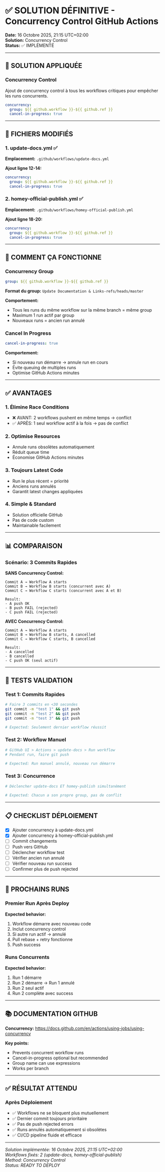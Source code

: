 # ✅ SOLUTION DÉFINITIVE - Concurrency Control GitHub Actions

**Date:** 16 Octobre 2025, 21:15 UTC+02:00  
**Solution:** Concurrency Control  
**Status:** ✅ IMPLÉMENTÉ

---

## 🎯 SOLUTION APPLIQUÉE

### Concurrency Control
Ajout de concurrency control à tous les workflows critiques pour empêcher les runs concurrents.

```yaml
concurrency:
  group: ${{ github.workflow }}-${{ github.ref }}
  cancel-in-progress: true
```

---

## 📁 FICHIERS MODIFIÉS

### 1. update-docs.yml ✅
**Emplacement:** `.github/workflows/update-docs.yml`

**Ajout ligne 12-14:**
```yaml
concurrency:
  group: ${{ github.workflow }}-${{ github.ref }}
  cancel-in-progress: true
```

### 2. homey-official-publish.yml ✅
**Emplacement:** `.github/workflows/homey-official-publish.yml`

**Ajout ligne 18-20:**
```yaml
concurrency:
  group: ${{ github.workflow }}-${{ github.ref }}
  cancel-in-progress: true
```

---

## 🔧 COMMENT ÇA FONCTIONNE

### Concurrency Group
```yaml
group: ${{ github.workflow }}-${{ github.ref }}
```

**Format du group:** `Update Documentation & Links-refs/heads/master`

**Comportement:**
- Tous les runs du même workflow sur la même branch = même group
- Maximum 1 run actif par group
- Nouveaux runs = ancien run annulé

### Cancel In Progress
```yaml
cancel-in-progress: true
```

**Comportement:**
- Si nouveau run démarre → annule run en cours
- Évite queuing de multiples runs
- Optimise GitHub Actions minutes

---

## ✅ AVANTAGES

### 1. Élimine Race Conditions
- ❌ AVANT: 2 workflows pushent en même temps → conflict
- ✅ APRÈS: 1 seul workflow actif à la fois → pas de conflict

### 2. Optimise Resources
- Annule runs obsolètes automatiquement
- Réduit queue time
- Économise GitHub Actions minutes

### 3. Toujours Latest Code
- Run le plus récent = priorité
- Anciens runs annulés
- Garantit latest changes appliquées

### 4. Simple & Standard
- Solution officielle GitHub
- Pas de code custom
- Maintainable facilement

---

## 📊 COMPARAISON

### Scénario: 3 Commits Rapides

**SANS Concurrency Control:**
```
Commit A → Workflow A starts
Commit B → Workflow B starts (concurrent avec A)
Commit C → Workflow C starts (concurrent avec A et B)

Result: 
- A push OK
- B push FAIL (rejected)
- C push FAIL (rejected)
```

**AVEC Concurrency Control:**
```
Commit A → Workflow A starts
Commit B → Workflow B starts, A cancelled
Commit C → Workflow C starts, B cancelled

Result:
- A cancelled
- B cancelled  
- C push OK (seul actif)
```

---

## 🧪 TESTS VALIDATION

### Test 1: Commits Rapides
```bash
# Faire 3 commits en <30 secondes
git commit -m "test 1" && git push
git commit -m "test 2" && git push
git commit -m "test 3" && git push

# Expected: Seulement dernier workflow réussit
```

### Test 2: Workflow Manuel
```bash
# GitHub UI > Actions > update-docs > Run workflow
# Pendant run, faire git push

# Expected: Run manuel annulé, nouveau run démarre
```

### Test 3: Concurrence
```bash
# Déclencher update-docs ET homey-publish simultanément

# Expected: Chacun a son propre group, pas de conflit
```

---

## 📋 CHECKLIST DÉPLOIEMENT

- [x] Ajouter concurrency à update-docs.yml
- [x] Ajouter concurrency à homey-official-publish.yml
- [ ] Commit changements
- [ ] Push vers GitHub
- [ ] Déclencher workflow test
- [ ] Vérifier ancien run annulé
- [ ] Vérifier nouveau run success
- [ ] Confirmer plus de push rejected

---

## 🎯 PROCHAINS RUNS

### Premier Run Après Deploy
**Expected behavior:**
1. Workflow démarre avec nouveau code
2. Inclut concurrency control
3. Si autre run actif → annulé
4. Pull rebase + retry fonctionne
5. Push success

### Runs Concurrents
**Expected behavior:**
1. Run 1 démarre
2. Run 2 démarre → Run 1 annulé
3. Run 2 seul actif
4. Run 2 complète avec success

---

## 📚 DOCUMENTATION GITHUB

**Concurrency:**
https://docs.github.com/en/actions/using-jobs/using-concurrency

**Key points:**
- Prevents concurrent workflow runs
- Cancel-in-progress optional but recommended
- Group name can use expressions
- Works per branch

---

## ✅ RÉSULTAT ATTENDU

### Après Déploiement
- ✅ Workflows ne se bloquent plus mutuellement
- ✅ Dernier commit toujours prioritaire
- ✅ Pas de push rejected errors
- ✅ Runs annulés automatiquement si obsolètes
- ✅ CI/CD pipeline fluide et efficace

---

*Solution implémentée: 16 Octobre 2025, 21:15 UTC+02:00*  
*Workflows fixés: 2 (update-docs, homey-official-publish)*  
*Method: Concurrency Control*  
*Status: READY TO DEPLOY*
